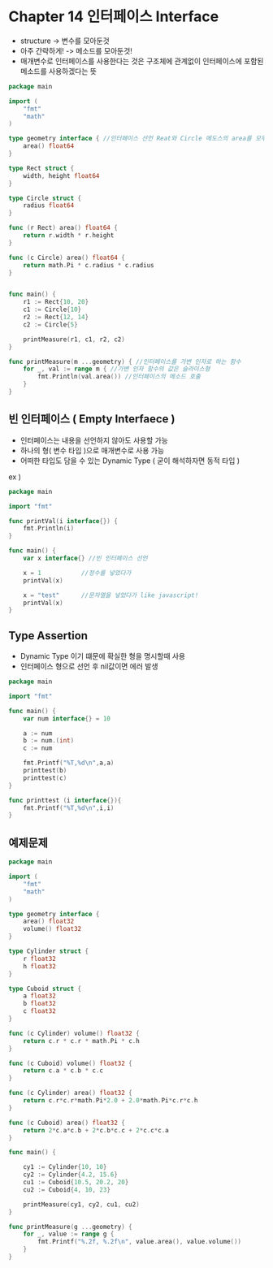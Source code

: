 # Chapter 14 인터페이스 Interface

- structure -> 변수를 모아둔것
- 아주 간략하게! -> 메소드를 모아둔것!
- 매개변수로 인터페이스를 사용한다는 것은 구조체에 관계없이 인터페이스에 포함된 메소드를 사용하겠다는 뜻

```go
package main

import (
	"fmt"
	"math"
)

type geometry interface { //인터페이스 선언 Reat와 Circle 메도스의 area를 모두 포함
	area() float64
}

type Rect struct {
	width, height float64
}

type Circle struct {
	radius float64
}

func (r Rect) area() float64 {
	return r.width * r.height
}

func (c Circle) area() float64 {
	return math.Pi * c.radius * c.radius
}


func main() {
	r1 := Rect{10, 20}
	c1 := Circle{10}
	r2 := Rect{12, 14}
	c2 := Circle{5}

	printMeasure(r1, c1, r2, c2)
}

func printMeasure(m ...geometry) { //인터페이스를 가변 인자로 하는 함수
	for _, val := range m { //가변 인자 함수의 값은 슬라이스형
		fmt.Println(val.area()) //인터페이스의 메소드 호출
	}
}
```

## 빈 인터페이스 ( Empty Interfaece )

- 인터페이스는 내용을 선언하지 않아도 사용할 가능
- 하나의 형( 변수 타입 )으로 매개변수로 사용 가능
- 어떠한 타입도 담을 수 있는 Dynamic Type ( 굳이 해석하자면 동적 타입 )

ex )

```go
package main

import "fmt"

func printVal(i interface{}) {
    fmt.Println(i)
}

func main() {
    var x interface{} //빈 인터페이스 선언

	x = 1           //정수를 넣었다가
	printVal(x)

	x = "test"      //문자열을 넣었다가 like javascript!
    printVal(x)
}
```

## Type Assertion

- Dynamic Type 이기 떄문에 확실한 형을 명시할때 사용
- 인터페이스 형으로 선언 후 nil값이면 에러 발생

```go
package main

import "fmt"

func main() {
    var num interface{} = 10

    a := num
    b := num.(int)
    c := num

	fmt.Printf("%T,%d\n",a,a)
    printtest(b)
    printtest(c)
}

func printtest (i interface{}){
	fmt.Printf("%T,%d\n",i,i)
}
```

## 예제문제

```go
package main

import (
	"fmt"
	"math"
)

type geometry interface {
	area() float32
	volume() float32
}

type Cylinder struct {
	r float32
	h float32
}

type Cuboid struct {
	a float32
	b float32
	c float32
}

func (c Cylinder) volume() float32 {
	return c.r * c.r * math.Pi * c.h
}

func (c Cuboid) volume() float32 {
	return c.a * c.b * c.c
}

func (c Cylinder) area() float32 {
	return c.r*c.r*math.Pi*2.0 + 2.0*math.Pi*c.r*c.h
}

func (c Cuboid) area() float32 {
	return 2*c.a*c.b + 2*c.b*c.c + 2*c.c*c.a
}

func main() {

	cy1 := Cylinder{10, 10}
	cy2 := Cylinder{4.2, 15.6}
	cu1 := Cuboid{10.5, 20.2, 20}
	cu2 := Cuboid{4, 10, 23}

	printMeasure(cy1, cy2, cu1, cu2)
}

func printMeasure(g ...geometry) {
	for _, value := range g {
		fmt.Printf("%.2f, %.2f\n", value.area(), value.volume())
	}
}

```
